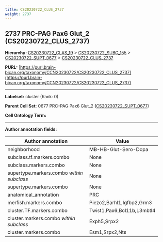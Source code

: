 ```yaml
---
title: CS20230722_CLUS_2737
weight: 2737
---
```

## 2737 PRC-PAG Pax6 Glut_2 (CS20230722_CLUS_2737)
<b>Hierarchy: </b>
[CS20230722_CLAS_19](../CS20230722_CLAS_19) >
[CS20230722_SUBC_155](../CS20230722_SUBC_155) >
[CS20230722_SUPT_0677](../CS20230722_SUPT_0677) >
[CS20230722_CLUS_2737](../CS20230722_CLUS_2737)

**PURL:** [https://purl.brain-bican.org/taxonomy/CCN20230722/CS20230722_CLUS_2737](https://purl.brain-bican.org/taxonomy/CCN20230722/CS20230722_CLUS_2737)

---


**Labelset:** cluster (Rank: 0)

**Parent Cell Set:** 0677 PRC-PAG Pax6 Glut_2 ([CS20230722_SUPT_0677](../CS20230722_SUPT_0677))



**Cell Ontology Term:** 

[MARKER GENES.]: #


---

[TRANSFERRED ANNOTATIONS.]: #


[AUTHOR ANNOTATION FIELDS.]: #


**Author annotation fields:**

| Author annotation | Value |
|-------------------|-------|
|neighborhood|MB-HB-Glut-Sero-Dopa|
|subclass.tf.markers.combo|None|
|subclass.markers.combo|None|
|supertype.markers.combo _within subclass_|None|
|supertype.markers.combo|None|
|anatomical_annotation|PRC|
|merfish.markers.combo|Piezo2,Barhl1,Igfbp2,Grm3|
|cluster.TF.markers.combo|Twist1,Pax6,Bcl11b,L3mbtl4|
|cluster.markers.combo _within subclass_|Exph5,Srpx2|
|cluster.markers.combo|Esm1,Srpx2,Nts|
